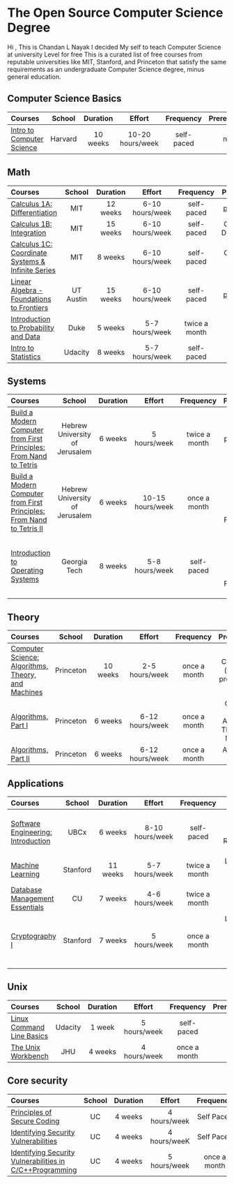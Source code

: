 # The Open Source Computer Science Degree

Hi , This is Chandan L Nayak 
I decided My self to teach Computer Science at university Level for free 
This is a curated list of free courses from reputable universities like MIT, Stanford, and Princeton that satisfy the same requirements as an undergraduate Computer Science degree, minus general education.

## Computer Science Basics

Courses | School | Duration | Effort | Frequency | Prerequisites
:-- | :--: | :--: | :--: | :--: | :--:
[Intro to Computer Science](https://www.edx.org/course/cs50s-introduction-computer-science-harvardx-cs50x) | Harvard | 10 weeks | 10-20 hours/week | self-paced | none

## Math

Courses | School | Duration | Effort | Frequency | Prerequisites
:-- | :--: | :--: | :--: | :--: | :--:
[Calculus 1A: Differentiation](https://www.edx.org/course/calculus-1a-differentiation) | MIT | 12 weeks | 6-10 hours/week | self-paced | [pre-calculus](https://www.edx.org/course/precalculus-asux-mat170x)
[Calculus 1B: Integration](https://www.edx.org/course/calculus-1b-integration) | MIT | 15 weeks | 6-10 hours/week | self-paced | Calculus 1A: Differentiation
[Calculus 1C: Coordinate Systems & Infinite Series](https://www.edx.org/course/calculus-1c-coordinate-systems-infinite-mitx-18-01-3x-0)| MIT | 8 weeks | 6-10 hours/week | self-paced | Calculus 1B: Integration
[Linear Algebra - Foundations to Frontiers](https://www.edx.org/course/linear-algebra-foundations-to-frontiers) | UT Austin | 15 weeks | 6-10 hours/week | self-paced | [pre-calculus](https://www.edx.org/course/precalculus-asux-mat170x)
[Introduction to Probability and Data](https://imp.i384100.net/9WZ4E0) | Duke | 5 weeks | 5-7 hours/week | twice a month | none
[Intro to Statistics ](https://imp.i115008.net/intro-to-statistics) | Udacity | 8 weeks | 5-7 hours/week | self-paced | none


## Systems

Courses | School | Duration | Effort | Frequency | Prerequisites
:-- | :--: | :--: | :--: | :--: | :--:
[Build a Modern Computer from First Principles: From Nand to Tetris](imp.i384100.net/6b13dV) | Hebrew University of Jerusalem | 6 weeks | 5 hours/week | twice a month | basic programming knowledge
[Build a Modern Computer from First Principles: From Nand to Tetris II](https://imp.i384100.net/dovNVq) | Hebrew University of Jerusalem | 6 weeks | 10-15 hours/week | once a month | Build a Modern Computer from First Principles: From Nand to Tetris
[Introduction to Operating Systems](https://imp.i115008.net/introduction-to-operating-systems)| Georgia Tech | 8 weeks | 5-8 hours/week | self-paced | Build a Modern Computer from First Principles: From Nand to Tetris II

## Theory

Courses | School | Duration | Effort | Frequency | Prerequisites
:-- | :--: | :--: | :--: | :--: | :--:
[Computer Science: Algorithms, Theory, and Machines](https://imp.i384100.net/7mVROr) | Princeton | 10 weeks | 2-5 hours/week | once a month | Calculus 1A (all), basic programming
[Algorithms, Part I](https://imp.i384100.net/DVm9eo) | Princeton | 6 weeks | 6-12 hours/week | once a month | Computer Science: Algorithms, Theory, and Machines
[Algorithms, Part II](https://imp.i384100.net/jW4xyv) | Princeton | 6 weeks | 6-12 hours/week | once a month | Algorithms, Part I


## Applications

Courses | School | Duration | Effort | Frequency | Prerequisites
:-- | :--: | :--: | :--: | :--: | :--:
[Software Engineering: Introduction](https://www.edx.org/course/software-engineering-introduction-ubcx-softeng1x) | UBCx | 6 weeks | 8-10 hours/week | self-paced | Java Programming: Build a Recommendation System
[Machine Learning](https://imp.i384100.net/YgYEBJ) | Stanford | 11 weeks | 5-7 hours/week | twice a month | Linear Algebra - Foundations to Frontiers
[Database Management Essentials](https://imp.i384100.net/kjvDMn) | CU | 7 weeks | 4-6 hours/week | twice a month | basic programming & CS knowledge
[Cryptography I](https://imp.i384100.net/DVm9ej)| Stanford | 7 weeks | 5 hours/week | once a month | Linear Algebra - Foundations to Frontiers & Introduction to Probability and Data

## Unix

Courses | School | Duration | Effort | Frequency | Prerequisites
:-- | :--: | :--: | :--: | :--: | :--:
[Linux Command Line Basics](https://imp.i115008.net/linux-command-line-basics) | Udacity | 1 week | 5 hours/week | self-paced | none
[The Unix Workbench](https://imp.i384100.net/QOXZ4P) | JHU | 4 weeks | 4 hours/week | once a month | none

## Core security

Courses | School | Duration | Effort | Frequency | Prerequisites
:-- | :--: | :--: | :--: | :--: | :--:
[Principles of Secure Coding](https://www.coursera.org/learn/secure-coding-principles) | UC | 4 weeks | 4 hours/week | Self Paced | None
[Identifying Security Vulnerabilities](https://www.coursera.org/learn/identifying-security-vulnerabilities) | UC | 4 weeks | 4 hours/weeK| Self Paced | None
[Identifying Security Vulnerabilities in C/C++Programming](https://www.coursera.org/learn/identifying-security-vulnerabilities-c-programming) | UC | 4 weeks | 5 hours/week | once a month | None
